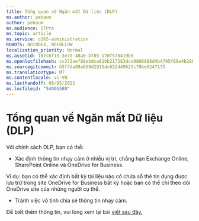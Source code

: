 ```yaml
---
title: Tổng quan về Ngăn mất Dữ liệu (DLP)
ms.author: pebaum
author: pebaum
ms.audience: ITPro
ms.topic: article
ms.service: o365-administration
ROBOTS: NOINDEX, NOFOLLOW
localization_priority: Normal
ms.assetid: 187c6f19-3e7d-48a0-b785-170f578419b9
ms.openlocfilehash: cc372aef88ebdca81bb217283dce0806888d4b4795f88e4b28bd36cc2c6f1c5f
ms.sourcegitcommit: b5f7da89a650d2915dc652449623c78be6247175
ms.translationtype: MT
ms.contentlocale: vi-VN
ms.lasthandoff: 08/05/2021
ms.locfileid: "54005580"
---
```

# <a name="data-loss-prevention-dlp-overview"></a>Tổng quan về Ngăn mất Dữ liệu (DLP)

Với chính sách DLP, bạn có thể:

- Xác định thông tin nhạy cảm ở nhiều vị trí, chẳng hạn Exchange Online, SharePoint Online và OneDrive for Business.


Ví dụ: bạn có thể xác định bất kỳ tài liệu nào có chứa số thẻ tín dụng được lưu trữ trong site OneDrive for Business bất kỳ hoặc bạn có thể chỉ theo dõi OneDrive site của những người cụ thể.

- Tránh việc vô tình chia sẻ thông tin nhạy cảm.


Để biết thêm thông tin, vui lòng xem lại bài [viết sau đây.](https://docs.microsoft.com/microsoft-365/compliance/data-loss-prevention-policies)

